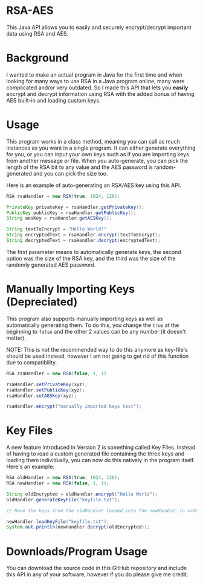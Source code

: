 # RSA-AES
This Java API allows you to easily and securely encrypt/decrypt important data using RSA and AES.

# Background
I wanted to make an actual program in Java for the first time and when looking for many ways to use RSA in a Java program online, many were complicated and/or very outdated. So I made this API that lets you **easily** encrypt and decrypt information using RSA with the added bonus of having AES built-in and loading custom keys.

# Usage
This program works in a class method, meaning you can call as much instances as you want in a single program. It can either generate everything for you, or you can input your own keys such as if you are importing keys from another message or file. When you auto-generate, you can pick the length of the RSA bit to any value and the AES password is random-generated and you can pick the size too. 

Here is an example of auto-generating an RSA/AES key using this API.

```Java
RSA rsaHandler = new RSA(true, 1024, 128);

PrivateKey privateKey = rsaHandler.getPrivateKey();
PublicKey publicKey = rsaHandler.getPublicKey();
String aesKey = rsaHandler.getAESKey();

String textToEncrypt = "Hello World!"
String encryptedText = rsaHandler.encrypt(textToEncrypt);
String decryptedText = rsaHandler.decrypt(encryptedText);
```

The first parameter means to automatically generate keys, the second option was the size of the RSA key, and the third was the size of the randomly generated AES password.

# Manually Importing Keys (Depreciated)
This program also supports manually importing keys as well as automatically generating them. To do this, you change the `true` at the beginning to `false` and the other 2 values can be any number (it doesn't matter).

NOTE: This is not the recommended way to do this anymore as key-file's should be used instead, however I am not going to get rid of this function due to compatibility.

```Java
RSA rsaHandler = new RSA(false, 1, 1)

rsaHandler.setPrivateKey(xyz);
rsaHandler.setPublicKey(xyz);
rsaHandler.setAESKey(xyz);

rsaHandler.encrypt("manually imported keys test");
```

# Key Files

A new feature introduced in Version 2 is something called Key Files. Instead of having to read a custom generated file containing the three keys and loading them individually, you can now do this natively in the program itself. Here's an example:

```Java
RSA oldHandler = new RSA(true, 1024, 128);
RSA newHandler = new RSA(false, 1, 1);

String oldEncrypted = oldHandler.encrypt("Hello World");
oldHandler.generateKeyFile("keyfile.txt");

// Have the keys from the oldHandler loaded into the newHandler in order to decrypt it properly.

newHandler.loadKeyFile("keyfile.txt");
System.out.println(newHandler.decrypt(oldEncrypted));
```

# Downloads/Program Usage

You can download the source code in this GitHub repository and include this API in any of your software, however if you do please give me credit.







